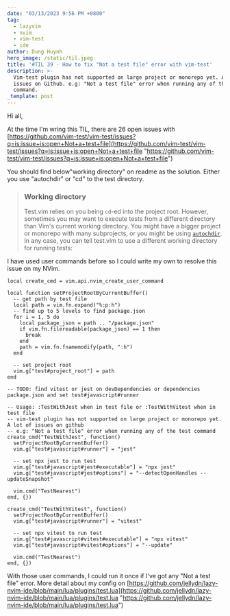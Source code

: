 ```yaml
---
date: "03/13/2023 9:56 PM +0800"
tag:
  - lazyvim
  - nvim
  - vim-test
  - ide
author: Dung Huynh
hero_image: /static/til.jpeg
title: '#TIL 39 - How to fix "Not a test file" error with vim-test'
description: >-
  Vim-test plugin has not supported on large project or monorepo yet. A lot of
  issues on Github. e.g: "Not a test file" error when running any of the test
  command.
_template: post
---
```


Hi all,

At the time I'm wring this TIL, there are 26 open issues with [https://github.com/vim-test/vim-test/issues?q=is:issue+is:open+Not+a+test+file](https://github.com/vim-test/vim-test/issues?q=is:issue+is:open+Not+a+test+file "https://github.com/vim-test/vim-test/issues?q=is:issue+is:open+Not+a+test+file")

You should find below"working directory" on readme as the solution. Either you use "autochdir" or "cd" to the test directory.

> ### Working directory
>
> Test.vim relies on you being `cd`-ed into the project root. However, sometimes you may want to execute tests from a different directory than Vim's current working directory. You might have a bigger project or monorepo with many subprojects, or you might be using [`autochdir`](http://vimdoc.sourceforge.net/htmldoc/options.html#'autochdir'). In any case, you can tell test.vim to use a different working directory for running tests:

I have used user commands before so I could write my own to resolve this issue on my NVim.

    local create_cmd = vim.api.nvim_create_user_command

    local function setProjectRootByCurrentBuffer()
      -- get path by test file
      local path = vim.fn.expand("%:p:h")
      -- find up to 5 levels to find package.json
      for i = 1, 5 do
        local package_json = path .. "/package.json"
        if vim.fn.filereadable(package_json) == 1 then
          break
        end
        path = vim.fn.fnamemodify(path, ":h")
      end

      -- set project root
      vim.g["test#project_root"] = path
    end

    -- TODO: find vitest or jest on devDependencies or dependencies package.json and set test#javascript#runner

    -- Usage: :TestWithJest when in test file or :TestWithVitest when in test file
    -- vim-test plugin has not supported on large project or monorepo yet. A lot of issues on github
    -- e.g: "Not a test file" error when running any of the test command
    create_cmd("TestWithJest", function()
      setProjectRootByCurrentBuffer()
      vim.g["test#javascript#runner"] = "jest"

      -- set npx jest to run test
      vim.g["test#javascript#jest#executable"] = "npx jest"
      vim.g["test#javascript#jest#options"] = "--detectOpenHandles --updateSnapshot"

      vim.cmd("TestNearest")
    end, {})

    create_cmd("TestWithVitest", function()
      setProjectRootByCurrentBuffer()
      vim.g["test#javascript#runner"] = "vitest"

      -- set npx vitest to run test
      vim.g["test#javascript#vitest#executable"] = "npx vitest"
      vim.g["test#javascript#vitest#options"] = "--update"

      vim.cmd("TestNearest")
    end, {})

With those user commands, I could run it once if I've got any "Not a test file" error. More detail about my config on [https://github.com/jellydn/lazy-nvim-ide/blob/main/lua/plugins/test.lua](https://github.com/jellydn/lazy-nvim-ide/blob/main/lua/plugins/test.lua "https://github.com/jellydn/lazy-nvim-ide/blob/main/lua/plugins/test.lua")

